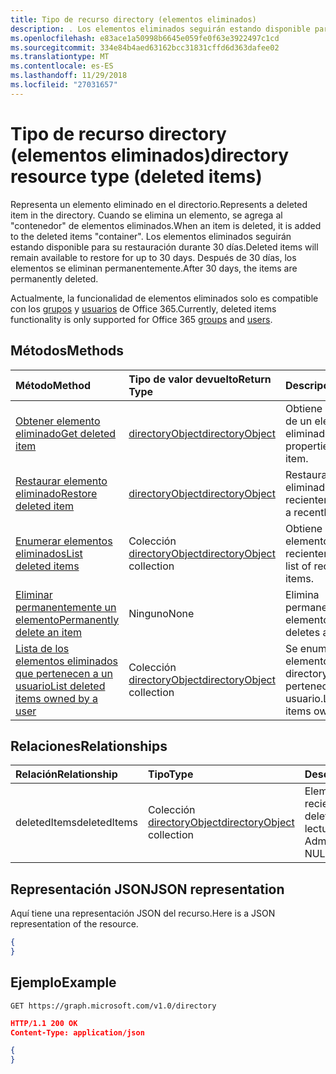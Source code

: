 ```yaml
---
title: Tipo de recurso directory (elementos eliminados)
description: . Los elementos eliminados seguirán estando disponible para su restauración durante 30 días. Después de 30 días, los elementos se eliminan permanentemente.
ms.openlocfilehash: e83ace1a50998b6645e059fe0f63e3922497c1cd
ms.sourcegitcommit: 334e84b4aed63162bcc31831cffd6d363dafee02
ms.translationtype: MT
ms.contentlocale: es-ES
ms.lasthandoff: 11/29/2018
ms.locfileid: "27031657"
---
```

# <a name="directory-resource-type-deleted-items"></a><span data-ttu-id="9f191-105">Tipo de recurso directory (elementos eliminados)</span><span class="sxs-lookup"><span data-stu-id="9f191-105">directory resource type (deleted items)</span></span>

<span data-ttu-id="9f191-106">Representa un elemento eliminado en el directorio.</span><span class="sxs-lookup"><span data-stu-id="9f191-106">Represents a deleted item in the directory.</span></span> <span data-ttu-id="9f191-107">Cuando se elimina un elemento, se agrega al "contenedor" de elementos eliminados.</span><span class="sxs-lookup"><span data-stu-id="9f191-107">When an item is deleted, it is added to the deleted items "container".</span></span> <span data-ttu-id="9f191-108">Los elementos eliminados seguirán estando disponible para su restauración durante 30 días.</span><span class="sxs-lookup"><span data-stu-id="9f191-108">Deleted items will remain available to restore for up to 30 days.</span></span> <span data-ttu-id="9f191-109">Después de 30 días, los elementos se eliminan permanentemente.</span><span class="sxs-lookup"><span data-stu-id="9f191-109">After 30 days, the items are permanently deleted.</span></span>

<span data-ttu-id="9f191-110">Actualmente, la funcionalidad de elementos eliminados solo es compatible con los [grupos](group.md) y [usuarios](users.md) de Office 365.</span><span class="sxs-lookup"><span data-stu-id="9f191-110">Currently, deleted items functionality is only supported for Office 365 [groups](group.md) and [users](users.md).</span></span>

## <a name="methods"></a><span data-ttu-id="9f191-111">Métodos</span><span class="sxs-lookup"><span data-stu-id="9f191-111">Methods</span></span>

| <span data-ttu-id="9f191-112">Método</span><span class="sxs-lookup"><span data-stu-id="9f191-112">Method</span></span>         | <span data-ttu-id="9f191-113">Tipo de valor devuelto</span><span class="sxs-lookup"><span data-stu-id="9f191-113">Return Type</span></span> | <span data-ttu-id="9f191-114">Descripción</span><span class="sxs-lookup"><span data-stu-id="9f191-114">Description</span></span> |
|:---------------|:------------|:------------|
|[<span data-ttu-id="9f191-115">Obtener elemento eliminado</span><span class="sxs-lookup"><span data-stu-id="9f191-115">Get deleted item</span></span>](../api/directory-deleteditems-get.md) | [<span data-ttu-id="9f191-116">directoryObject</span><span class="sxs-lookup"><span data-stu-id="9f191-116">directoryObject</span></span>](directoryobject.md) | <span data-ttu-id="9f191-117">Obtiene las propiedades de un elemento eliminado.</span><span class="sxs-lookup"><span data-stu-id="9f191-117">Gets the properties of a deleted item.</span></span> |
|[<span data-ttu-id="9f191-118">Restaurar elemento eliminado</span><span class="sxs-lookup"><span data-stu-id="9f191-118">Restore deleted item</span></span>](../api/directory-deleteditems-restore.md) |[<span data-ttu-id="9f191-119">directoryObject</span><span class="sxs-lookup"><span data-stu-id="9f191-119">directoryObject</span></span>](directoryobject.md)| <span data-ttu-id="9f191-120">Restaura un elemento eliminado recientemente.</span><span class="sxs-lookup"><span data-stu-id="9f191-120">Restores a recently deleted item.</span></span> |
|[<span data-ttu-id="9f191-121">Enumerar elementos eliminados</span><span class="sxs-lookup"><span data-stu-id="9f191-121">List deleted items</span></span>](../api/directory-deleteditems-list.md) |<span data-ttu-id="9f191-122">Colección [directoryObject](directoryobject.md)</span><span class="sxs-lookup"><span data-stu-id="9f191-122">[directoryObject](directoryobject.md) collection</span></span>| <span data-ttu-id="9f191-123">Obtiene una lista de elementos eliminados recientemente.</span><span class="sxs-lookup"><span data-stu-id="9f191-123">Gets a list of recently deleted items.</span></span> |
|[<span data-ttu-id="9f191-124">Eliminar permanentemente un elemento</span><span class="sxs-lookup"><span data-stu-id="9f191-124">Permanently delete an item</span></span>](../api/directory-deleteditems-delete.md) | <span data-ttu-id="9f191-125">Ninguno</span><span class="sxs-lookup"><span data-stu-id="9f191-125">None</span></span> | <span data-ttu-id="9f191-126">Elimina permanentemente un elemento.</span><span class="sxs-lookup"><span data-stu-id="9f191-126">Permanently deletes an item.</span></span> |
|[<span data-ttu-id="9f191-127">Lista de los elementos eliminados que pertenecen a un usuario</span><span class="sxs-lookup"><span data-stu-id="9f191-127">List deleted items owned by a user</span></span>](../api/directory-deleteditems-user-owned.md) | <span data-ttu-id="9f191-128">Colección [directoryObject](directoryobject.md)</span><span class="sxs-lookup"><span data-stu-id="9f191-128">[directoryObject](directoryobject.md) collection</span></span> | <span data-ttu-id="9f191-129">Se enumeran los elementos de Active directory que pertenecen a un usuario.</span><span class="sxs-lookup"><span data-stu-id="9f191-129">Lists directory items owned by a user.</span></span> |

## <a name="relationships"></a><span data-ttu-id="9f191-130">Relaciones</span><span class="sxs-lookup"><span data-stu-id="9f191-130">Relationships</span></span>
| <span data-ttu-id="9f191-131">Relación</span><span class="sxs-lookup"><span data-stu-id="9f191-131">Relationship</span></span> | <span data-ttu-id="9f191-132">Tipo</span><span class="sxs-lookup"><span data-stu-id="9f191-132">Type</span></span>   |<span data-ttu-id="9f191-133">Descripción</span><span class="sxs-lookup"><span data-stu-id="9f191-133">Description</span></span>|
|:---------------|:--------|:----------|
|<span data-ttu-id="9f191-134">deletedItems</span><span class="sxs-lookup"><span data-stu-id="9f191-134">deletedItems</span></span>|<span data-ttu-id="9f191-135">Colección [directoryObject](directoryobject.md)</span><span class="sxs-lookup"><span data-stu-id="9f191-135">[directoryObject](directoryobject.md) collection</span></span>| <span data-ttu-id="9f191-136">Elementos eliminados recientemente</span><span class="sxs-lookup"><span data-stu-id="9f191-136">Recently deleted items.</span></span> <span data-ttu-id="9f191-137">Solo lectura.</span><span class="sxs-lookup"><span data-stu-id="9f191-137">Read-only.</span></span> <span data-ttu-id="9f191-138">Admite valores NULL.</span><span class="sxs-lookup"><span data-stu-id="9f191-138">Nullable.</span></span>|

## <a name="json-representation"></a><span data-ttu-id="9f191-139">Representación JSON</span><span class="sxs-lookup"><span data-stu-id="9f191-139">JSON representation</span></span>
<span data-ttu-id="9f191-140">Aquí tiene una representación JSON del recurso.</span><span class="sxs-lookup"><span data-stu-id="9f191-140">Here is a JSON representation of the resource.</span></span>

<!-- {
  "blockType": "resource",
  "baseType": "microsoft.graph.entity",
  "@odata.type": "microsoft.graph.directory"
}-->

```json
{
}
```

## <a name="example"></a><span data-ttu-id="9f191-141">Ejemplo</span><span class="sxs-lookup"><span data-stu-id="9f191-141">Example</span></span>

<!--{"blockType": "request"}-->
```http
GET https://graph.microsoft.com/v1.0/directory
```

<!--{"blockType": "response", "truncated": true, "@odata.type": "microsoft.graph.directory"}-->
```json
HTTP/1.1 200 OK
Content-Type: application/json

{
}
```


<!-- uuid: 8fcb5dbc-d5aa-4681-8e31-b001d5168d79
2015-10-25 14:57:30 UTC -->
<!-- {
  "type": "#page.annotation",
  "description": "directory resource",
  "keywords": "",
  "section": "documentation",
  "tocPath": ""
}-->